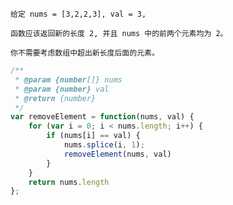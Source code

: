 <!--
 * @Date: 2020-01-09 14:40:26
 * @LastEditors: PoloHuang
 * @LastEditTime: 2020-08-05 11:48:45
--> 
```
给定 nums = [3,2,2,3], val = 3,

函数应该返回新的长度 2, 并且 nums 中的前两个元素均为 2。

你不需要考虑数组中超出新长度后面的元素。
```
```js
/**
 * @param {number[]} nums
 * @param {number} val
 * @return {number}
 */
var removeElement = function(nums, val) {
    for (var i = 0; i < nums.length; i++) {
        if (nums[i] == val) {
            nums.splice(i, 1);
            removeElement(nums, val)
        }
    }
    return nums.length
};
```